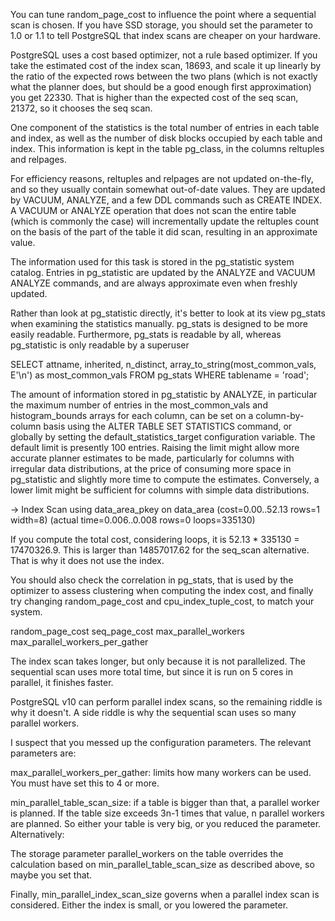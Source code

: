You can tune random_page_cost to influence the point where a sequential scan is chosen. If you have SSD storage, you should set the parameter to 1.0 or 1.1 to tell PostgreSQL that index scans are cheaper on your hardware.

PostgreSQL uses a cost based optimizer, not a rule based optimizer. If you take the estimated cost of the index scan, 18693, and scale it up linearly by the ratio of the expected rows between the two plans (which is not exactly what the planner does, but should be a good enough first approximation) you get 22330. That is higher than the expected cost of the seq scan, 21372, so it chooses the seq scan.

One component of the statistics is the total number of entries in each table and index, as well as the number of disk blocks occupied by each table and index. This information is kept in the table pg_class, in the columns reltuples and relpages. 

For efficiency reasons, reltuples and relpages are not updated on-the-fly, and so they usually contain somewhat out-of-date values. They are updated by VACUUM, ANALYZE, and a few DDL commands such as CREATE INDEX. A VACUUM or ANALYZE operation that does not scan the entire table (which is commonly the case) will incrementally update the reltuples count on the basis of the part of the table it did scan, resulting in an approximate value. 

The information used for this task is stored in the pg_statistic system catalog. Entries in pg_statistic are updated by the ANALYZE and VACUUM ANALYZE commands, and are always approximate even when freshly updated.

Rather than look at pg_statistic directly, it's better to look at its view pg_stats when examining the statistics manually. pg_stats is designed to be more easily readable. Furthermore, pg_stats is readable by all, whereas pg_statistic is only readable by a superuser

SELECT attname, inherited, n_distinct,
       array_to_string(most_common_vals, E'\n') as most_common_vals
FROM pg_stats
WHERE tablename = 'road';

The amount of information stored in pg_statistic by ANALYZE, in particular the maximum number of entries in the most_common_vals and histogram_bounds arrays for each column, can be set on a column-by-column basis using the ALTER TABLE SET STATISTICS command, or globally by setting the default_statistics_target configuration variable. The default limit is presently 100 entries. Raising the limit might allow more accurate planner estimates to be made, particularly for columns with irregular data distributions, at the price of consuming more space in pg_statistic and slightly more time to compute the estimates. Conversely, a lower limit might be sufficient for columns with simple data distributions.

->  Index Scan using data_area_pkey on data_area  (cost=0.00..52.13 rows=1 width=8) 
    (actual time=0.006..0.008 rows=0 loops=335130)

If you compute the total cost, considering loops, it is 52.13 * 335130 = 17470326.9. This is larger than 14857017.62 for the seq_scan alternative. That is why it does not use the index.

You should also check the correlation in pg_stats, that is used by the optimizer to assess clustering when computing the index cost, and finally try changing random_page_cost and cpu_index_tuple_cost, to match your system.

random_page_cost 
seq_page_cost
max_parallel_workers 
max_parallel_workers_per_gather

The index scan takes longer, but only because it is not parallelized. The sequential scan uses more total time, but since it is run on 5 cores in parallel, it finishes faster.

PostgreSQL v10 can perform parallel index scans, so the remaining riddle is why it doesn't. A side riddle is why the sequential scan uses so many parallel workers.

I suspect that you messed up the configuration parameters. The relevant parameters are:

max_parallel_workers_per_gather: limits how many workers can be used. You must have set this to 4 or more.

min_parallel_table_scan_size: if a table is bigger than that, a parallel worker is planned. If the table size exceeds 3n-1 times that value, n parallel workers are planned. So either your table is very big, or you reduced the parameter. Alternatively:

The storage parameter parallel_workers on the table overrides the calculation based on min_parallel_table_scan_size as described above, so maybe you set that.

Finally, min_parallel_index_scan_size governs when a parallel index scan is considered. Either the index is small, or you lowered the parameter.



